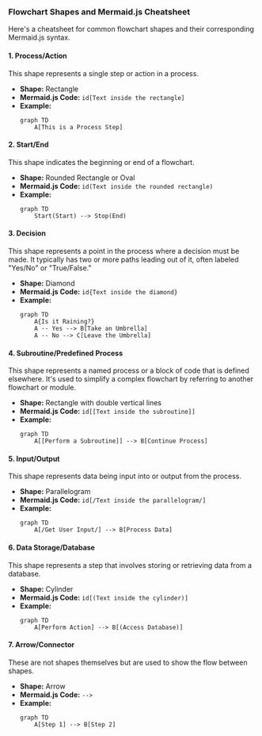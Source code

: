 ### Flowchart Shapes and Mermaid.js Cheatsheet

Here's a cheatsheet for common flowchart shapes and their corresponding Mermaid.js syntax.

#### 1. Process/Action

This shape represents a single step or action in a process.

* **Shape:** Rectangle
* **Mermaid.js Code:** `id[Text inside the rectangle]`
* **Example:**
    ```mermaid
    graph TD
        A[This is a Process Step]
    ```

#### 2. Start/End

This shape indicates the beginning or end of a flowchart.

* **Shape:** Rounded Rectangle or Oval
* **Mermaid.js Code:** `id(Text inside the rounded rectangle)`
* **Example:**
    ```mermaid
    graph TD
        Start(Start) --> Stop(End)
    ```

#### 3. Decision

This shape represents a point in the process where a decision must be made. It typically has two or more paths leading out of it, often labeled "Yes/No" or "True/False."

* **Shape:** Diamond
* **Mermaid.js Code:** `id{Text inside the diamond}`
* **Example:**
    ```mermaid
    graph TD
        A{Is it Raining?}
        A -- Yes --> B[Take an Umbrella]
        A -- No --> C[Leave the Umbrella]
    ```

#### 4. Subroutine/Predefined Process

This shape represents a named process or a block of code that is defined elsewhere. It's used to simplify a complex flowchart by referring to another flowchart or module.

* **Shape:** Rectangle with double vertical lines
* **Mermaid.js Code:** `id[[Text inside the subroutine]]`
* **Example:**
    ```mermaid
    graph TD
        A[[Perform a Subroutine]] --> B[Continue Process]
    ```

#### 5. Input/Output

This shape represents data being input into or output from the process.

* **Shape:** Parallelogram
* **Mermaid.js Code:** `id[/Text inside the parallelogram/]`
* **Example:**
    ```mermaid
    graph TD
        A[/Get User Input/] --> B[Process Data]
    ```

#### 6. Data Storage/Database

This shape represents a step that involves storing or retrieving data from a database.

* **Shape:** Cylinder
* **Mermaid.js Code:** `id[(Text inside the cylinder)]`
* **Example:**
    ```mermaid
    graph TD
        A[Perform Action] --> B[(Access Database)]
    ```

#### 7. Arrow/Connector

These are not shapes themselves but are used to show the flow between shapes.

* **Shape:** Arrow
* **Mermaid.js Code:** `-->`
* **Example:**
    ```mermaid
    graph TD
        A[Step 1] --> B[Step 2]
    ```